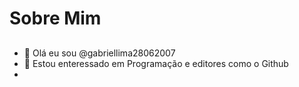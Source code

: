 # Sobre Mim

##

#####

- 👋 Olá eu sou @gabriellima28062007
- 👀 Estou enteressado em Programação e editores como o Github
-
